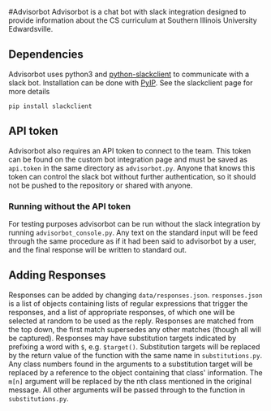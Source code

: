 #Advisorbot
Advisorbot is a chat bot with slack integration designed to provide information about the CS curriculum at Southern Illinois
University Edwardsville.

## Dependencies
Advisorbot uses python3 and [python-slackclient](https://github.com/slackapi/python-slackclient) to communicate with a slack bot.
Installation can be done with [PyIP](https://pypi.python.org/pypi). See the slackclient page for more details

    pip install slackclient

## API token
Advisorbot also requires an API token to connect to the team. This token can be found on the custom bot integration
page and must be saved as `api.token` in the same directory as `advisorbot.py`. Anyone that knows this token can
control the slack bot without further authentication, so it should not be pushed to the repository or shared with
anyone.

### Running without the API token
For testing purposes advisorbot can be run without the slack integration by running `advisorbot_console.py`. Any
text on the standard input will be feed through the same procedure as if it had been said to advisorbot by a user,
and the final response will be written to standard out.

## Adding Responses
Responses can be added by changing `data/responses.json`. `responses.json` is a list
of objects containing lists of regular expressions that trigger the responses, and a list of appropriate
responses, of which one will be selected at random to be used as the reply. Responses are matched from the top down, the
first match supersedes any other matches (though all will be captured). Responses may have substitution
targets indicated by prefixing a word with `$`, e.g. `$target()`. Substitution targets will be replaced by
the return value of the function with the same name in `substitutions.py`. Any class numbers found
in the arguments to a substitution target will be replaced by a reference to the object containing
that class' information. The `m[n]` argument will be replaced by the nth class mentioned in the
original message. All other arguments will be passed through to the function in `substitutions.py`.


